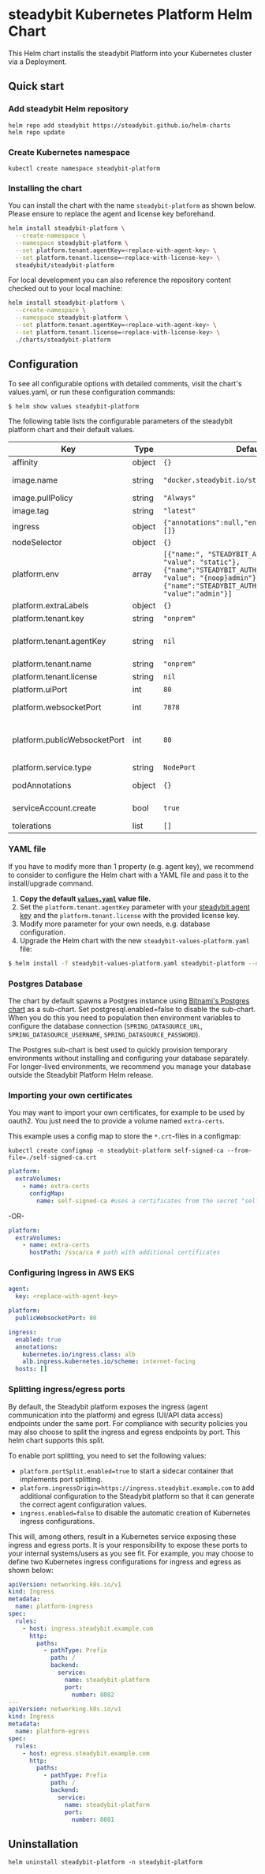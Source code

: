# steadybit Kubernetes Platform Helm Chart

This Helm chart installs the steadybit Platform into your Kubernetes cluster via a Deployment.

## Quick start

### Add steadybit Helm repository

```
helm repo add steadybit https://steadybit.github.io/helm-charts
helm repo update
```

### Create Kubernetes namespace

```
kubectl create namespace steadybit-platform
```

### Installing the chart

You can install the chart with the name `steadybit-platform` as shown below.
Please ensure to replace the agent and license key beforehand.

```bash
helm install steadybit-platform \
  --create-namespace \
  --namespace steadybit-platform \
  --set platform.tenant.agentKey=<replace-with-agent-key> \
  --set platform.tenant.license=<replace-with-license-key> \
  steadybit/steadybit-platform
```

For local development you can also reference the repository content checked out to your local machine:

```bash
helm install steadybit-platform \
  --create-namespace \
  --namespace steadybit-platform \
  --set platform.tenant.agentKey=<replace-with-agent-key> \
  --set platform.tenant.license=<replace-with-license-key> \
  ./charts/steadybit-platform
```

## Configuration

To see all configurable options with detailed comments, visit the chart's values.yaml, or run these configuration commands:

```
$ helm show values steadybit-platform
```

The following table lists the configurable parameters of the steadybit platform chart and their default values.

| Key                          | Type   | Default                                                                                                                                                                                      | Description                                                                                                                                                                  |
|------------------------------|--------|----------------------------------------------------------------------------------------------------------------------------------------------------------------------------------------------|------------------------------------------------------------------------------------------------------------------------------------------------------------------------------|
| affinity                     | object | `{}`                                                                                                                                                                                         | Affinities to influence platform pod assignment.                                                                                                                             |
| image.name                   | string | `"docker.steadybit.io/steadybit/platform"`                                                                                                                                                   | The container image  to use of the steadybit platform.                                                                                                                       |
| image.pullPolicy             | string | `"Always"`                                                                                                                                                                                   | Specifies when to pull the image container.                                                                                                                                  |
| image.tag                    | string | `"latest"`                                                                                                                                                                                   | Tag name of the platform container image to use.                                                                                                                             |
| ingress                      | object | `{"annotations":null,"enabled":true,"hosts":[]}`                                                                                                                                             | Ingress configuration properties                                                                                                                                             |
| nodeSelector                 | object | `{}`                                                                                                                                                                                         | Node labels for pod assignment                                                                                                                                               |
| platform.env                 | array  | `[{"name:", "STEADYBIT_AUTH_PROVIDER", "value": "static"},{"name":"STEADYBIT_AUTH_STATIC_0_PASSWORD", "value": "{noop}admin"},{"name":"STEADYBIT_AUTH_STATIC_0_USERNAME", "value":"admin"}]` | Use this to set additional environment variables See https://docs.steadybit.io/installation-platform/3-advanced-configuration.                                               |
| platform.extraLabels         | object | `{}`                                                                                                                                                                                         | Additional labels                                                                                                                                                            |
| platform.tenant.key          | string | `"onprem"`                                                                                                                                                                                   | Name for the tenant assigned to you.                                                                                                                                         |
| platform.tenant.agentKey     | string | `nil`                                                                                                                                                                                        | The secret token which your agent uses to authenticate to steadybit's servers. Get it from https://platform.steadybit.io/settings/agents/setup.                              |
| platform.tenant.name         | string | `"onprem"`                                                                                                                                                                                   | Key for the tenant assigned to you.                                                                                                                                          |
| platform.tenant.license      | string | `nil`                                                                                                                                                                                        | Key for the tenant assigned to you.                                                                                                                                          |
| platform.uiPort              | int    | `80`                                                                                                                                                                                         | (internal) Web-UI port for the user interface.                                                                                                                               |
| platform.websocketPort       | int    | `7878`                                                                                                                                                                                       | (internal) Websocket port for communication between platform and agents.                                                                                                     |
| platform.publicWebsocketPort | int    | `80`                                                                                                                                                                                         | The public port used for experiments - Use this if the agent access the websocket via ingress or a reverse proxy, that serves websocket and http traffic using the same port |
| platform.service.type        | string | `NodePort`                                                                                                                                                                                   | Service Type to use for the platform                                                                                                                                         |
| podAnnotations               | object | `{}`                                                                                                                                                                                         | Additional annotations to be added to the platform pod.                                                                                                                      |
| serviceAccount.create        | bool   | `true`                                                                                                                                                                                       | Specifies whether a ServiceAccount should be created.                                                                                                                        |
| tolerations                  | list   | `[]`                                                                                                                                                                                         | Tolerations to influence platform pod assignment.                                                                                                                            |

### YAML file 

If you have to modify more than 1 property (e.g. agent key), we recommend to consider to configure the Helm chart with a YAML file and pass it to the install/upgrade command.

1. **Copy the default [`values.yaml`](values.yaml) value file.**
2. Set the `platform.tenant.agentKey` parameter with your [steadybit agent key](https://platform.steadybit.io/settings/agents/setup) and the `platform.tenant.license` with the provided license key.
3. Modify more parameter for your own needs, e.g. database configuration.
4. Upgrade the Helm chart with the new `steadybit-values-platform.yaml` file:

```bash
$ helm install -f steadybit-values-platform.yaml steadybit-platform --namespace steadybit-platform steadybit/steadybit-platform
```

### Postgres Database

The chart by default spawns a Postgres instance using [Bitnami's Postgres chart](https://github.com/bitnami/charts/blob/master/bitnami/postgresql/README.md) as a sub-chart. Set postgresql.enabled=false to disable the sub-chart. When you do this you need to population then environment variables to configure the database connection (`SPRING_DATASOURCE_URL`, `SPRING_DATASOURCE_USERNAME`, `SPRING_DATASOURCE_PASSWORD`).

The Postgres sub-chart is best used to quickly provision temporary environments without installing and configuring your database separately. For longer-lived environments, we recommend you manage your database outside the Steadybit Platform Helm release.

### Importing your own certificates

You may want to import your own certificates, for example to be used by oauth2. You just need the to provide a volume named `extra-certs`.

This example uses a config map to store the `*.crt`-files in a configmap:

```
kubectl create configmap -n steadybit-platform self-signed-ca --from-file=./self-signed-ca.crt
```

```yaml
platform:
  extraVolumes:
    - name: extra-certs
      configMap:
        name: self-signed-ca #uses a certificates from the secret "self-signed-ca"
```

-OR-

```yaml
platform:
  extraVolumes:
    - name: extra-certs
      hostPath: /ssca/ca # path with additional certificates
```

### Configuring Ingress in AWS EKS

```yaml
agent:
  key: <replace-with-agent-key>

platform:
  publicWebsocketPort: 80

ingress:
  enabled: true
  annotations:
    kubernetes.io/ingress.class: alb
    alb.ingress.kubernetes.io/scheme: internet-facing
  hosts: []
```

### Splitting ingress/egress ports

By default, the Steadybit platform exposes the ingress (agent communication into the platform) and egress (UI/API data access) endpoints under the same port. For compliance with security policies you may also choose to split the ingress and egress endpoints by port. This helm chart supports this split. 

To enable port splitting, you need to set the following values:

 - `platform.portSplit.enabled=true` to start a sidecar container that implements port splitting.
 - `platform.ingressOrigin=https://ingress.steadybit.example.com` to add additional configuration to the Steadybit platform so that it can generate the correct agent configuration values.
 - `ingress.enabled=false` to disable the automatic creation of Kubernetes ingress configurations.

This will, among others, result in a Kubernetes service exposing these ingress and egress ports. It is your responsibility to expose these ports to your internal systems/users as you see fit. For example, you may choose
to define two Kubernetes ingress configurations for ingress and egress as shown below:

```yml
apiVersion: networking.k8s.io/v1
kind: Ingress
metadata:
  name: platform-ingress
spec:
  rules:
    - host: ingress.steadybit.example.com
      http:
        paths:
          - pathType: Prefix
            path: /
            backend:
              service:
                name: steadybit-platform
                port:
                  number: 8082
---
apiVersion: networking.k8s.io/v1
kind: Ingress
metadata:
  name: platform-egress
spec:
  rules:
    - host: egress.steadybit.example.com
      http:
        paths:
          - pathType: Prefix
            path: /
            backend:
              service:
                name: steadybit-platform
                port:
                  number: 8081
```

## Uninstallation

```
helm uninstall steadybit-platform -n steadybit-platform
```